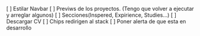 [ ] Estilar Navbar
[ ] Previws de los proyectos. (Tengo que volver a ejecutar y arreglar algunos)
[ ] Secciones(Inspered, Expirience, Studies...)
[ ] Descargar CV
[ ] Chips redirigen al stack
[ ] Poner alerta de que esta en desarrollo